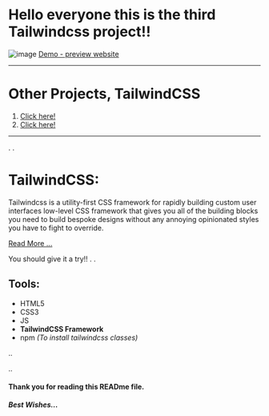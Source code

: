 # Hello everyone this is the third **Tailwindcss** project!!

![image](https://github.com/WajdWael/tailwindcss-project3/assets/81550668/1eae8fd2-9e91-4c07-b959-f7889e391362)
[Demo - preview website](https://wajdwael.github.io/tailwindcss-project3/)

---

# Other Projects, TailwindCSS

1. [Click here!](https://github.com/WajdWael/tailwindcss-project)
2. [Click here!](https://github.com/WajdWael/tailwindcss-project2)

---

.
.

# TailwindCSS: 
Tailwindcss is a utility-first CSS framework for rapidly building custom user interfaces low-level CSS framework that gives you all of the building blocks you need to build bespoke designs without any annoying opinionated styles you have to fight to override. 

[Read More ...](https://www.geeksforgeeks.org/introduction-to-tailwind-css/)

You should give it a try!!
.
.

## Tools:

- HTML5
- CSS3
- JS
- **TailwindCSS Framework**
- npm _(To install tailwindcss classes)_

..

..

#### Thank you for reading this READme file.

**_Best Wishes..._**

